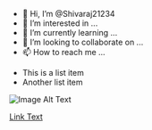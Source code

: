 - 👋 Hi, I’m @Shivaraj21234
- 👀 I’m interested in ...
- 🌱 I’m currently learning ...
- 💞️ I’m looking to collaborate on ...
- 📫 How to reach me ...

<!---
Shivaraj21234/Shivaraj21234 is a ✨ special ✨ repository because its `README.md` (this file) appears on your GitHub profile.
You can click the Preview link to take a look at your changes.
--->
- This is a list item
- Another list item

![Image Alt Text](image-url.jpg)

[Link Text](https://www.example.com)



